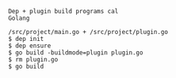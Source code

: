 		
		Dep + plugin build programs cal
		Golang
			
		/src/project/main.go + /src/project/plugin.go 
		$ dep init
		$ dep ensure			
		$ go build -buildmode=plugin plugin.go
		$ rm plugin.go
		$ go build 
		
